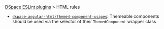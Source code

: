 [DSpace ESLint plugins](../../README.md) > HTML rules


- [`dspace-angular-html/themed-component-usages`](./rules/themed-component-usages.md): Themeable components should be used via the selector of their `ThemedComponent` wrapper class


